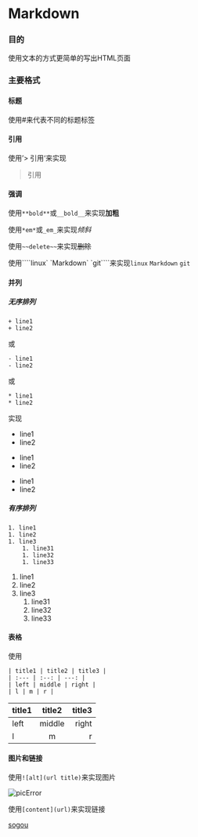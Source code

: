 Markdown
========
### 目的
使用文本的方式更简单的写出HTML页面

### 主要格式
#### 标题
使用#来代表不同的标题标签
#### 引用
使用’> 引用‘来实现
> 引用
#### 强调
使用```**bold**```或```__bold__```来实现**加粗**

使用```*em*```或```_em_```来实现*倾斜*

使用```~~delete~~```来实现~~删除~~

使用```\`linux\` \`Markdown\` \`git\````来实现`linux` `Markdown` `git`

#### 并列
##### 无序排列
```
+ line1
+ line2
```
或
```
- line1
- line2
```
或
```
* line1
* line2
```
实现
+ line1
+ line2

- line1
- line2

* line1
* line2
##### 有序排列
```
1. line1
1. line2
1. line3
	1. line31
	1. line32
	1. line33
```
1. line1
1. line2
1. line3
	1. line31
	1. line32
	1. line33
#### 表格
使用
```
| title1 | title2 | title3 |
| :--- | :--: | ---: |
| left | middle | right |
| l | m | r |
```

| title1 | title2 | title3 |
| :--- | :--: | ---: |
| left | middle | right |
| l | m | r |

#### 图片和链接
使用```![alt](url title)```来实现图片

![picError](https://wap.sogou.com/resource/web/images/sogou160x42.png "sogouTitle")

使用```[content](url)```来实现链接

[sogou](https://wap.sogou.com/)
